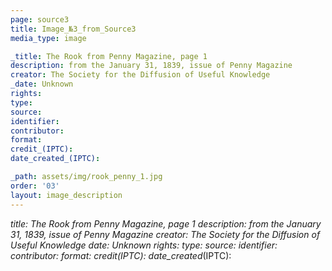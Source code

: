 ```yaml
---
page: source3
title: Image_№3_from_Source3
media_type: image

_title: The Rook from Penny Magazine, page 1
description: from the January 31, 1839, issue of Penny Magazine
creator: The Society for the Diffusion of Useful Knowledge
_date: Unknown
rights: 
type: 
source:
identifier:
contributor:
format:
credit_(IPTC):
date_created_(IPTC):

_path: assets/img/rook_penny_1.jpg
order: '03'
layout: image_description
---
```


_title:  The Rook from Penny Magazine, page 1
description: from the January 31, 1839, issue of Penny Magazine
creator:  The Society for the Diffusion of Useful Knowledge
_date: Unknown
rights: 
type: 
source:
identifier:
contributor:
format:
credit_(IPTC):
date_created_(IPTC):



